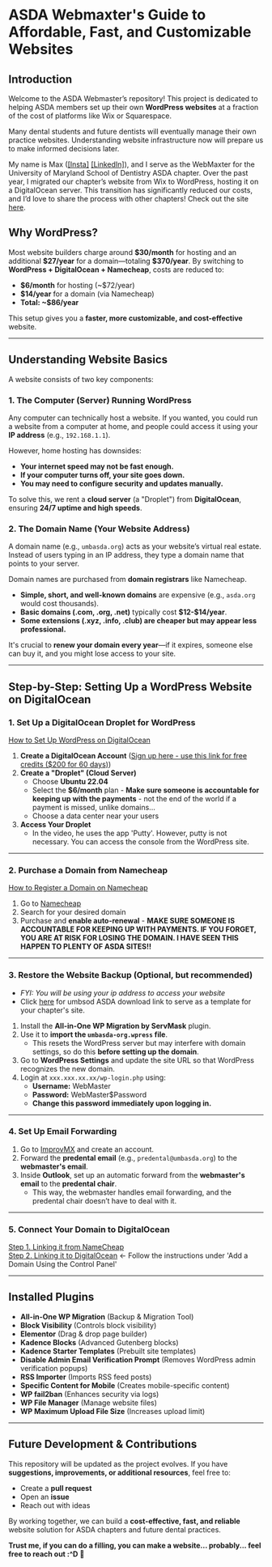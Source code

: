 # **ASDA Webmaxter's Guide to Affordable, Fast, and Customizable Websites**

## **Introduction**

Welcome to the ASDA Webmaster’s repository! This project is dedicated to helping ASDA members set up their own **WordPress websites** at a fraction of the cost of platforms like Wix or Squarespace.

Many dental students and future dentists will eventually manage their own practice websites. Understanding website infrastructure now will prepare us to make informed decisions later.

My name is Max \([\[Insta\]](https://www.instagram.com/maxterr12/) [\[LinkedIn\]](https://www.linkedin.com/in/maxwellmendelson/)\), and I serve as the WebMaxter for the University of Maryland School of Dentistry ASDA chapter. Over the past year, I migrated our chapter’s website from Wix to WordPress, hosting it on a DigitalOcean server. This transition has significantly reduced our costs, and I’d love to share the process with other chapters! Check out the site [here](https://umbasda.org/).

## **Why WordPress?**

Most website builders charge around **\$30/month** for hosting and an additional **\$27/year** for a domain—totaling **\$370/year**. By switching to **WordPress + DigitalOcean + Namecheap**, costs are reduced to:

- **\$6/month** for hosting (\~\$72/year)
- **\$14/year** for a domain (via Namecheap)
- **Total: \~\$86/year**

This setup gives you a **faster, more customizable, and cost-effective** website.

---

## **Understanding Website Basics**

A website consists of two key components:

### **1. The Computer (Server) Running WordPress**

Any computer can technically host a website. If you wanted, you could run a website from a computer at home, and people could access it using your **IP address** (e.g., `192.168.1.1`).

However, home hosting has downsides:

- **Your internet speed may not be fast enough.**
- **If your computer turns off, your site goes down.**
- **You may need to configure security and updates manually.**

To solve this, we rent a **cloud server** (a "Droplet") from **DigitalOcean**, ensuring **24/7 uptime and high speeds**.

### **2. The Domain Name (Your Website Address)**

A domain name (e.g., `umbasda.org`) acts as your website’s virtual real estate. Instead of users typing in an IP address, they type a domain name that points to your server.

Domain names are purchased from **domain registrars** like Namecheap.

- **Simple, short, and well-known domains** are expensive (e.g., `asda.org` would cost thousands).
- **Basic domains (.com, .org, .net)** typically cost **\$12-\$14/year**.
- **Some extensions (.xyz, .info, .club) are cheaper but may appear less professional.**

It's crucial to **renew your domain every year**—if it expires, someone else can buy it, and you might lose access to your site.

---

## **Step-by-Step: Setting Up a WordPress Website on DigitalOcean**

### **1. Set Up a DigitalOcean Droplet for WordPress**

[How to Set Up WordPress on DigitalOcean](https://www.youtube.com/watch?v=HJ46hjXl3uY)

1. **Create a DigitalOcean Account** ([Sign up here - use this link for free credits (\$200 for 60 days)](https://m.do.co/c/1fb519dbd266))
2. **Create a "Droplet" (Cloud Server)**
   - Choose **Ubuntu 22.04**
   - Select the **\$6/month** plan - **Make sure someone is accountable for keeping up with the payments** - not the end of the world if a payment is missed, unlike domains...
   - Choose a data center near your users
3. **Access Your Droplet**
   - In the video, he uses the app 'Putty'. However, putty is not necessary. You can access the console from the WordPress site.

---

### **2. Purchase a Domain from Namecheap**

[How to Register a Domain on Namecheap](https://www.namecheap.com/support/knowledgebase/article.aspx/9776/6/how-to-register-a-domain-name/)

1. Go to [Namecheap](https://www.namecheap.com/)
2. Search for your desired domain
3. Purchase and **enable auto-renewal**   - **MAKE SURE SOMEONE IS ACCOUNTABLE FOR KEEPING UP WITH PAYMENTS. IF YOU FORGET, YOU ARE AT RISK FOR LOSING THE DOMAIN. I HAVE SEEN THIS HAPPEN TO PLENTY OF ASDA SITES!!**

---

### **3. Restore the Website Backup (Optional, but recommended)**
- _FYI: You will be using your ip address to access your website_
- Click [here](https://umbasda.org/?page_id=425) for umbsod ASDA download link to serve as a template for your chapter's site.
1. Install the **All-in-One WP Migration by ServMask** plugin.
2. Use it to **import the ************`umbasda-org.wpress`************ file**.
   - This resets the WordPress server but may interfere with domain settings, so do this **before setting up the domain**.
3. Go to **WordPress Settings** and update the site URL so that WordPress recognizes the new domain.
4. Login at `xxx.xxx.xx.xx/wp-login.php` using:
   - **Username:** WebMaster
   - **Password:** WebMaster\$Password
   - **Change this password immediately upon logging in.**

---

### **4. Set Up Email Forwarding**

1. Go to [ImprovMX](https://app.improvmx.com/) and create an account.
2. Forward the **predental email** (e.g., `predental@umbasda.org`) to the **webmaster's email**.
3. Inside **Outlook**, set up an automatic forward from the **webmaster's email** to the **predental chair**.
   - This way, the webmaster handles email forwarding, and the predental chair doesn’t have to deal with it.

---

### **5. Connect Your Domain to DigitalOcean**

[Step 1. Linking it from NameCheap](https://www.namecheap.com/support/knowledgebase/article.aspx/767/10/how-to-change-dns-for-a-domain/)\
[Step 2. Linking it to DigitalOcean](https://docs.digitalocean.com/products/networking/dns/how-to/add-domains/#add-a-domain-using-the-control-panel)  <- Follow the instructions under 'Add a Domain Using the Control Panel'

---

## **Installed Plugins**

- **All-in-One WP Migration** (Backup & Migration Tool)
- **Block Visibility** (Controls block visibility)
- **Elementor** (Drag & drop page builder)
- **Kadence Blocks** (Advanced Gutenberg blocks)
- **Kadence Starter Templates** (Prebuilt site templates)
- **Disable Admin Email Verification Prompt** (Removes WordPress admin verification popups)
- **RSS Importer** (Imports RSS feed posts)
- **Specific Content for Mobile** (Creates mobile-specific content)
- **WP fail2ban** (Enhances security via logs)
- **WP File Manager** (Manage website files)
- **WP Maximum Upload File Size** (Increases upload limit)

---

## **Future Development & Contributions**

This repository will be updated as the project evolves. If you have **suggestions, improvements, or additional resources**, feel free to:

- Create a **pull request**
- Open an **issue**
- Reach out with ideas

By working together, we can build a **cost-effective, fast, and reliable** website solution for ASDA chapters and future dental practices.

**Trust me, if you can do a filling, you can make a website... probably... feel free to reach out :^D 🚀**
